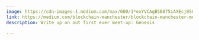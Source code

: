 ```yaml
---
image: https://cdn-images-1.medium.com/max/600/1*exYVCAgB5B875iAXEcj0SQ.png
link: https://medium.com/blockchain-manchester/blockchain-manchester-meetup-0-genesis-4ef91c0682a
description: Write up on out first ever meet-up: Genesis

---
```

